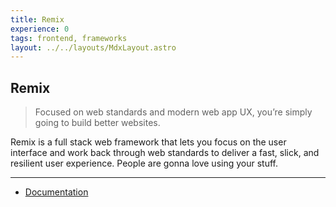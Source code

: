 ```yaml
---
title: Remix
experience: 0
tags: frontend, frameworks
layout: ../../layouts/MdxLayout.astro
---
```


## Remix

> Focused on web standards and modern web app UX, you’re simply going to build
> better websites.

Remix is a full stack web framework that lets you focus on the user interface
and work back through web standards to deliver a fast, slick, and resilient user
experience. People are gonna love using your stuff.

---

- [Documentation](https://remix.run/)
